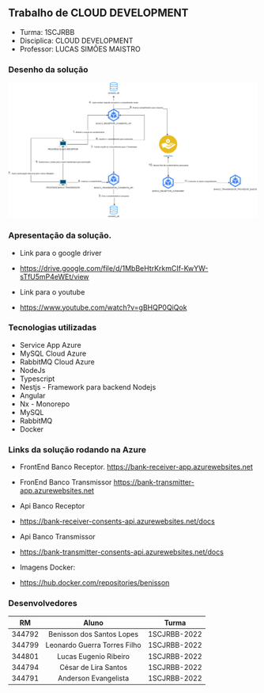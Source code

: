 ## Trabalho de CLOUD DEVELOPMENT

- Turma: 1SCJRBB
- Disciplica: CLOUD DEVELOPMENT
- Professor: LUCAS SIMÕES MAISTRO

### Desenho da solução
![Open Banking - Compartilhamento de Dados](./ms_fiap.drawio.png "Open Banking - Compartilhamento de Dados")

### Apresentação da solução. 

- Link para o google driver
- https://drive.google.com/file/d/1MbBeHtrKrkmCIf-KwYW-sTfU5mP4eWEt/view

- Link para o youtube
- https://www.youtube.com/watch?v=gBHQP0QiQok



### Tecnologias utilizadas
- Service App Azure
- MySQL Cloud Azure
- RabbitMQ Cloud Azure
- NodeJs
- Typescript
- Nestjs - Framework para backend Nodejs
- Angular
- Nx - Monorepo
- MySQL
- RabbitMQ
- Docker

### Links da solução rodando na Azure

- FrontEnd Banco Receptor.
https://bank-receiver-app.azurewebsites.net

- FronEnd Banco Transmissor
https://bank-transmitter-app.azurewebsites.net

- Api Banco Receptor
- https://bank-receiver-consents-api.azurewebsites.net/docs

- Api Banco Transmissor
- https://bank-transmitter-consents-api.azurewebsites.net/docs

- Imagens Docker:
- https://hub.docker.com/repositories/benisson

### Desenvolvedores

| RM  | Aluno | Turma |
| ------------- |:-------------:| --------- | 
| 344792      | Benisson dos Santos Lopes     | 1SCJRBB-2022 |
| 344799      | Leonardo Guerra Torres Filho     | 1SCJRBB-2022 |
| 344801      | Lucas Eugenio Ribeiro     | 1SCJRBB-2022 |
| 344794      | César de Lira Santos     | 1SCJRBB-2022 |
| 344791      | Anderson Evangelista     | 1SCJRBB-2022 |
